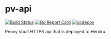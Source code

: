 # pv-api

[![Build Status](https://travis-ci.com/jdfergason/pv-api.svg?branch=master)](https://travis-ci.com/jdfergason/pv-api)
[![Go Report Card](https://goreportcard.com/badge/github.com/jdfergason/pv-api)](https://goreportcard.com/report/github.com/jdfergason/pv-api)
[![codecov](https://codecov.io/gh/jdfergason/pv-api/branch/master/graph/badge.svg?token=L3C272LW9C)](https://codecov.io/gh/jdfergason/pv-api)

Penny Vault HTTPS api that is deployed to Heroku.
